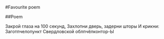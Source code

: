 #Favourite poem 

##Poem

Закрой глаза на 100 секунд,
Захлопни дверь, задерни шторы
И крикни:
Заготпчелопункт
Свердловской облпчёлконтор-Ы